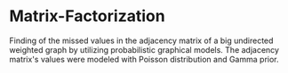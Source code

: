 # Matrix-Factorization
Finding of the missed values in the adjacency matrix of a big undirected weighted graph by utilizing probabilistic graphical models. The adjacency matrix's values were modeled with Poisson distribution and Gamma prior.
